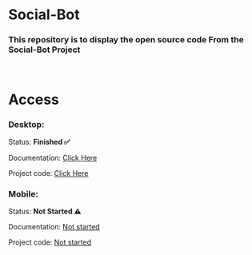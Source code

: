 # Social-Bot
<h3> This repository is to display the open source code From the Social-Bot Project</h3>
 
<div style="text-decoration: none;">
<br>
<div>
 <h1>Access
  <h3>
    Desktop:
  </h3>
   <p>Status: <b>Finished ✅</b></p> 
   <p>Documentation: <a href="https://github.com/G4lile00/Social-Bot/tree/main/Desktop#readme">Click Here</a></p>
   <p>Project code: <a href="https://github.com/G4lile00/Social-Bot/tree/main/Desktop/src">Click Here</a></p>
  <h3>
    Mobile:
  </h3>
   <p>Status: <b>Not Started ⚠️</b></p> 
   <p>Documentation: <a href="https://github.com/G4lile00/Social-Bot/tree/main/Mobile">Not started</a></p>
   <p>Project code: <a href="https://github.com/G4lile00/Social-Bot/tree/main/Mobile">Not started</a></p>
</div>



